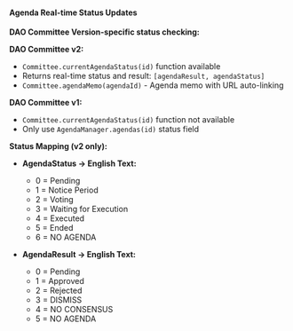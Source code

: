 #### Agenda Real-time Status Updates

**DAO Committee Version-specific status checking:**

**DAO Committee v2:**
- `Committee.currentAgendaStatus(id)` function available
- Returns real-time status and result: `[agendaResult, agendaStatus]`
- `Committee.agendaMemo(agendaId)` - Agenda memo with URL auto-linking

**DAO Committee v1:**
- `Committee.currentAgendaStatus(id)` function not available
- Only use `AgendaManager.agendas(id)` status field

**Status Mapping (v2 only):**
- **AgendaStatus → English Text:**
  - 0 = Pending
  - 1 = Notice Period
  - 2 = Voting
  - 3 = Waiting for Execution
  - 4 = Executed
  - 5 = Ended
  - 6 = NO AGENDA

- **AgendaResult → English Text:**
  - 0 = Pending
  - 1 = Approved
  - 2 = Rejected
  - 3 = DISMISS
  - 4 = NO CONSENSUS
  - 5 = NO AGENDA